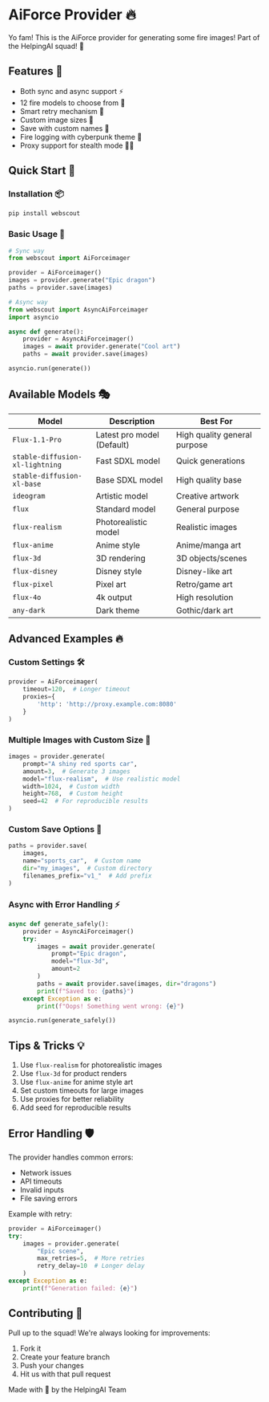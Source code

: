 # AiForce Provider 🔥

Yo fam! This is the AiForce provider for generating some fire images! Part of the HelpingAI squad! 👑

## Features 💪
- Both sync and async support ⚡
- 12 fire models to choose from 🎨
- Smart retry mechanism 🔄
- Custom image sizes 📐
- Save with custom names 💾
- Fire logging with cyberpunk theme 🌟
- Proxy support for stealth mode 🕵️‍♂️

## Quick Start 🚀

### Installation 📦
```bash
pip install webscout
```

### Basic Usage 💫

```python
# Sync way
from webscout import AiForceimager

provider = AiForceimager()
images = provider.generate("Epic dragon")
paths = provider.save(images)

# Async way
from webscout import AsyncAiForceimager
import asyncio

async def generate():
    provider = AsyncAiForceimager()
    images = await provider.generate("Cool art")
    paths = await provider.save(images)

asyncio.run(generate())
```

## Available Models 🎭

| Model | Description | Best For |
|-------|-------------|----------|
| `Flux-1.1-Pro` | Latest pro model (Default) | High quality general purpose |
| `stable-diffusion-xl-lightning` | Fast SDXL model | Quick generations |
| `stable-diffusion-xl-base` | Base SDXL model | High quality base |
| `ideogram` | Artistic model | Creative artwork |
| `flux` | Standard model | General purpose |
| `flux-realism` | Photorealistic model | Realistic images |
| `flux-anime` | Anime style | Anime/manga art |
| `flux-3d` | 3D rendering | 3D objects/scenes |
| `flux-disney` | Disney style | Disney-like art |
| `flux-pixel` | Pixel art | Retro/game art |
| `flux-4o` | 4k output | High resolution |
| `any-dark` | Dark theme | Gothic/dark art |

## Advanced Examples 🔥

### Custom Settings 🛠️
```python
provider = AiForceimager(
    timeout=120,  # Longer timeout
    proxies={
        'http': 'http://proxy.example.com:8080'
    }
)
```

### Multiple Images with Custom Size 📸
```python
images = provider.generate(
    prompt="A shiny red sports car",
    amount=3,  # Generate 3 images
    model="flux-realism",  # Use realistic model
    width=1024,  # Custom width
    height=768,  # Custom height
    seed=42  # For reproducible results
)
```

### Custom Save Options 💾
```python
paths = provider.save(
    images,
    name="sports_car",  # Custom name
    dir="my_images",  # Custom directory
    filenames_prefix="v1_"  # Add prefix
)
```

### Async with Error Handling ⚡
```python
async def generate_safely():
    provider = AsyncAiForceimager()
    try:
        images = await provider.generate(
            prompt="Epic dragon",
            model="flux-3d",
            amount=2
        )
        paths = await provider.save(images, dir="dragons")
        print(f"Saved to: {paths}")
    except Exception as e:
        print(f"Oops! Something went wrong: {e}")

asyncio.run(generate_safely())
```

## Tips & Tricks 💡

1. Use `flux-realism` for photorealistic images
2. Use `flux-3d` for product renders
3. Use `flux-anime` for anime style art
4. Set custom timeouts for large images
5. Use proxies for better reliability
6. Add seed for reproducible results

## Error Handling 🛡️

The provider handles common errors:
- Network issues
- API timeouts
- Invalid inputs
- File saving errors

Example with retry:
```python
provider = AiForceimager()
try:
    images = provider.generate(
        "Epic scene",
        max_retries=5,  # More retries
        retry_delay=10  # Longer delay
    )
except Exception as e:
    print(f"Generation failed: {e}")
```

## Contributing 🤝

Pull up to the squad! We're always looking for improvements:
1. Fork it
2. Create your feature branch
3. Push your changes
4. Hit us with that pull request

Made with 💖 by the HelpingAI Team
